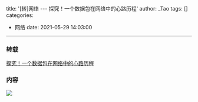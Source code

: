 title: '[转]网络 --- 探究！一个数据包在网络中的心路历程'
author: _Tao
tags: []
categories:
  - 网络
date: 2021-05-29 14:03:00
---

### 转载
[探究！一个数据包在网络中的心路历程](https://mp.weixin.qq.com/s?__biz=MzUxODAzNDg4NQ==&mid=2247483989&idx=1&sn=7e2ed852770743d3955ef9d5561fcef3&scene=21#wechat_redirect)

### 内容
![](https://qxinhai.oss-cn-shenzhen.aliyuncs.com/hexo/20210529135026.png)
